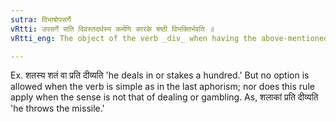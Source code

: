 ```yaml
---
sutra: विभाषोपसर्गे
vRtti: उपसर्गे सति दिवस्तदर्थस्य कर्मणि कारके षष्ठी विभक्तिर्भवति ॥
vRtti_eng: The object of the verb _div_ when having the above-mentioned sense of dealing or staking, optionally takes the sixth case-affix, when it is preceded by an _upasarga_ (or preposition).

---
```

Ex. शतस्य शतं वा प्रति दीव्यति 'he deals in or stakes a hundred.' But no option is allowed when the verb is simple as in the last aphorism; nor does this rule apply when the sense is not that of dealing or gambling. As, शलाकां प्रति दीव्यति 'he throws the missile.'
